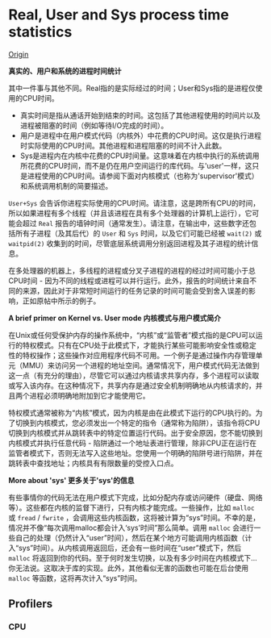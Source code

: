 # **Real, User and Sys process time statistics**

[Origin](https://stackoverflow.com/questions/556405/what-do-real-user-and-sys-mean-in-the-output-of-time1)

**真实的、用户和系统的进程时间统计**

其中一件事与其他不同。Real指的是实际经过的时间；User和Sys指的是进程仅使用的CPU时间。

- 真实时间是指从通话开始到结束的时间。这包括了其他进程使用的时间片以及进程被阻塞的时间（例如等待I/O完成的时间）。
- 用户是进程中在用户模式代码（内核外）中花费的CPU时间。这仅是执行进程时实际使用的CPU时间。其他进程和进程阻塞的时间不计入此数。
- Sys是进程内在内核中花费的CPU时间量。这意味着在内核中执行的系统调用所花费的CPU时间，而不是仍在用户空间运行的库代码。与'user'一样，这只是进程使用的CPU时间。请参阅下面对内核模式（也称为'supervisor'模式）和系统调用机制的简要描述。

`User+Sys` 会告诉你进程实际使用的CPU时间。请注意，这是跨所有CPU的时间，所以如果进程有多个线程（并且该进程在具有多个处理器的计算机上运行），它可能会超过 `Real` 报告的墙钟时间（通常发生）。请注意，在输出中，这些数字还包括所有子进程（及其后代）的 `User` 和 `Sys` 时间，以及它们可能已经被 `wait(2)` 或 `waitpid(2)` 收集到的时间，尽管底层系统调用分别返回进程及其子进程的统计信息。

在多处理器的机器上，多线程的进程或分叉子进程的进程的经过时间可能小于总CPU时间 - 因为不同的线程或进程可以并行运行。此外，报告的时间统计来自不同的来源，因此对于非常短时间运行的任务记录的时间可能会受到舍入误差的影响，正如原帖中所示的例子。

**A brief primer on Kernel vs. User mode
内核模式与用户模式简介**

在Unix或任何受保护内存的操作系统中，“内核”或“监管者”模式指的是CPU可以运行的特权模式。只有在CPU处于此模式下，才能执行某些可能影响安全性或稳定性的特权操作；这些操作对应用程序代码不可用。一个例子是通过操作内存管理单元（MMU）来访问另一个进程的地址空间。通常情况下，用户模式代码无法做到这一点（有充分的理由），尽管它可以通过内核请求共享内存，多个进程可以读取或写入该内存。在这种情况下，共享内存是通过安全机制明确地从内核请求的，并且两个进程必须明确地附加到它才能使用它。

特权模式通常被称为“内核”模式，因为内核是由在此模式下运行的CPU执行的。为了切换到内核模式，您必须发出一个特定的指令（通常称为陷阱），该指令将CPU切换到内核模式并从跳转表中的特定位置运行代码。出于安全原因，您不能切换到内核模式并执行任意代码 - 陷阱通过一个地址表进行管理，除非CPU正在运行在监管者模式下，否则无法写入这些地址。您使用一个明确的陷阱号进行陷阱，并在跳转表中查找地址；内核具有有限数量的受控入口点。

**More about 'sys' 更多关于'sys'的信息**

有些事情你的代码无法在用户模式下完成，比如分配内存或访问硬件（硬盘、网络等）。这些都在内核的监督下进行，只有内核才能完成。一些操作，比如 `malloc` 或 `fread` / `fwrite` ，会调用这些内核函数，这将被计算为“sys”时间。不幸的是，情况并不像“每次调用malloc都会计入‘sys’时间”那么简单。调用 `malloc` 会进行一些自己的处理（仍然计入“user”时间），然后在某个地方可能调用内核函数（计入“sys”时间）。从内核调用返回后，还会有一些时间在“user”模式下，然后 `malloc` 将返回到你的代码。至于何时发生切换，以及有多少时间在内核模式下...你无法说。这取决于库的实现。此外，其他看似无害的函数也可能在后台使用 `malloc` 等函数，这将再次计入“sys”时间。

## Profilers

### CPU